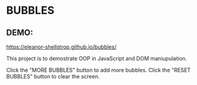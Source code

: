 # BUBBLES

## DEMO:
https://eleanor-shellstrop.github.io/bubbles/

This project is to demostrate OOP in JavaScript and DOM maniupulation. 

Click the "MORE BUBBLES" button to add more bubbles.
Click the "RESET BUBBLES" button to clear the screen.
